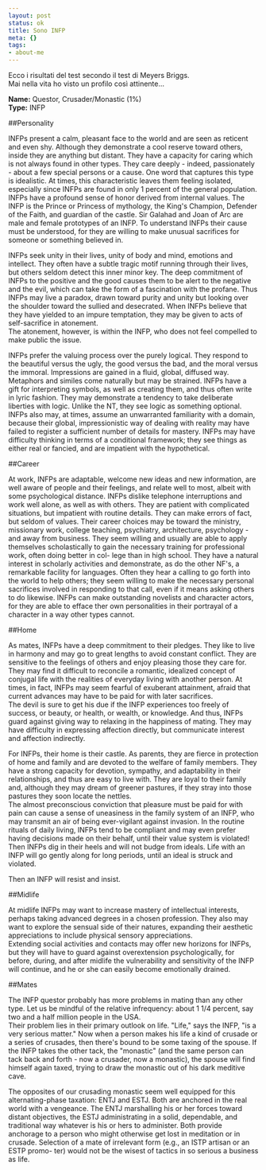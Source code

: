```yaml
--- 
layout: post
status: ok
title: Sono INFP
meta: {}
tags: 
- about-me
---
```

Ecco i risultati del test secondo il test di Meyers Briggs.  
Mai nella vita ho visto un profilo così attinente...  
  
**Name:** Questor, Crusader/Monastic (1%)  
**Type:** INFP  
  
##Personality  
  
INFPs present a calm, pleasant face to the world and are seen as reticent and even shy. Although they demonstrate a cool reserve toward others, inside they are anything but distant. They have a capacity for caring which is not always found in other types.
They care deeply - indeed, passionately - about a few special persons or a cause. One word that captures this type is idealistic. At times, this characteristic leaves them feeling isolated, especially since INFPs are found in only 1 percent of the general population. INFPs have a profound sense of honor derived from internal values. The INFP is the Prince or Princess of mythology, the King's Champion, Defender of the Faith, and guardian of the castle. Sir Galahad and Joan of Arc are male and female prototypes of an INFP. To understand INFPs their cause must be understood, for they are willing to make unusual sacrifices for someone or something believed in.  
  
INFPs seek unity in their lives, unity of body and mind, emotions and intellect. They often have a subtle tragic motif running through their lives, but others seldom detect this inner minor key. The deep commitment of INFPs to the positive and the good causes them to be alert to the negative and the evil, which can take the form of a fascination with the profane. Thus INFPs may live a paradox, drawn toward purity and unity but looking over the shoulder toward the sullied and desecrated. When INFPs believe that they have yielded to an impure temptation, they may be given to acts of self-sacrifice in atonement.  
The atonement, however, is within the INFP, who does not feel compelled to make public the issue.  
  
INFPs prefer the valuing process over the purely logical. They respond to the beautiful versus the ugly, the good versus the bad, and the moral versus the immoral. Impressions are gained in a fluid, global, diffused way. Metaphors and similes come naturally but may be strained. INFPs have a gift for interpreting symbols, as well as creating them, and thus often write in lyric fashion. They may demonstrate a tendency to take deliberate liberties with logic. Unlike the NT, they see logic as something optional. INFPs also may, at times, assume an unwarranted familiarity with a domain, because their global, impressionistic way of dealing with reality may have failed to register a sufficient number of details for mastery. INFPs may have difficulty thinking in terms of a conditional framework; they see things as either real or fancied, and are impatient with the hypothetical.  
  
##Career  
  
At work, INFPs are adaptable, welcome new ideas and new information, are well aware of people and their feelings, and relate well to most, albeit with some psychological distance. INFPs dislike telephone interruptions and work well alone, as well as with others. They are patient with complicated situations, but impatient with routine details. They can make errors of fact, but seldom of values. Their career choices may be toward the ministry, missionary work, college teaching, psychiatry, architecture, psychology - and away from business. They seem willing and usually are able to apply themselves scholastically to gain the necessary training for professional work, often doing better in col-
lege than in high school. They have a natural interest in scholarly activities and demonstrate, as do the other NF's, a remarkable facility for languages. Often they hear a calling to go forth into the world to help others; they seem willing to make the necessary personal sacrifices involved in responding to that call, even if it means asking others to do likewise. INFPs can make outstanding novelists and character actors, for they are able to efface ther own personalities in their portrayal of a character in a way other types cannot.  
  
##Home  
  
As mates, INFPs have a deep commitment to their pledges. They like to live in harmony and may go to great lengths to avoid constant conflict. They are sensitive to the feelings of others and enjoy pleasing those they care for. They may find it difficult to reconcile a romantic, idealized concept of conjugal life with the realities of everyday living with another person. At times, in fact, INFPs may seem fearful of exuberant attainment, afraid that current advances may have to be paid for with later sacrifices.  
The devil is sure to get his due if the INFP experiences too freely of success, or beauty, or health, or wealth, or knowledge. And thus, INFPs guard against giving way to relaxing in the happiness of mating. They may have difficulty in expressing affection directly, but communicate interest and affection indirectly.  
  
For INFPs, their home is their castle. As parents, they are fierce in protection of home and family and are devoted to the welfare of family members. They have a strong capacity for devotion, sympathy, and adaptability in their relationships, and thus are easy to live with. They are loyal to their family and, although they may dream of greener pastures, if they stray into those pastures they soon locate the nettles.   
The almost preconscious conviction that pleasure must be paid for with pain can cause a sense of uneasiness in the family system of an INFP, who may transmit an air of being ever-vigilant against invasion. In the routine rituals of daily living, INFPs tend to be compliant
and may even prefer having decisions made on their behalf, until their value system is violated! Then INFPs dig in their heels and will not budge from ideals. Life with an INFP will go gently along for long periods, until an ideal is struck and violated.  
  
Then an INFP will resist and insist.  
  
##Midlife  
  
At midlife INFPs may want to increase mastery of intellectual interests, perhaps taking advanced degrees in a chosen profession. They also may want to explore the sensual side of their natures, expanding their aesthetic appreciations to include physical sensory appreciations.  
Extending social activities and contacts may offer new horizons for INFPs, but they will have to guard against overextension psychologically, for before, during, and after midlife the vulnerability and sensitivity of the INFP will continue, and he or she can easily become emotionally drained.  
  
##Mates
  
The INFP questor probably has more problems in mating than any other type. Let us be mindful of the relative infrequency: about 1 1/4 percent, say two and a half million people in the USA.  
Their problem lies in their primary outlook on life. "Life," says the INFP, "is a very serious matter." Now when a person makes his life a kind of crusade or a series of crusades, then there's bound to be some taxing of the spouse. If the INFP takes the other tack, the "monastic" (and the same person can tack back and forth - now a crusader, now a monastic), the spouse will find himself again taxed, trying to draw the monastic out of his dark meditive cave.  
  
The opposites of our crusading monastic seem well equipped for this alternating-phase taxation: ENTJ and ESTJ. Both are anchored in the real world with a vengeance. The ENTJ marshalling his or her forces toward distant objectives, the ESTJ administrating in
a solid, dependable, and traditional way whatever is his or hers to administer. Both provide anchorage to a person who might
otherwise get lost in meditation or in crusade. Selection of a mate of irrelevant form (e.g., an ISTP artisan or an ESTP promo- ter) would not be the wisest of tactics in so serious a business as life.   
